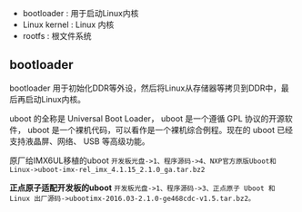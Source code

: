 - bootloader : 用于启动Linux内核
- Linux kernel :  Linux 内核
- rootfs : 根文件系统

## bootloader
bootloader 用于初始化DDR等外设，然后将Linux从存储器等拷贝到DDR中，最后再启动Linux内核。

uboot 的全称是 Universal Boot Loader， uboot 是一个遵循 GPL 协议的开源软件， uboot 是一个裸机代码，可以看作是一个裸机综合例程。现在的 uboot 已经支持液晶屏、网络、 USB 等高级功能。

原厂给IMX6UL移植的uboot
`开发板光盘->1、程序源码->4、NXP官方原版Uboot和Linux->uboot-imx-rel_imx_4.1.15_2.1.0_ga.tar.bz2`

**正点原子适配开发板的uboot**
`开发板光盘->1、程序源码->3、正点原子 Uboot 和 Linux 出厂源码->ubootimx-2016.03-2.1.0-ge468cdc-v1.5.tar.bz2。`

